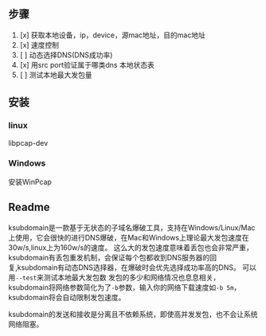 ## 步骤
1. [x] 获取本地设备，ip，device，源mac地址，目的mac地址
2. [x] 速度控制
3. [ ] 动态选择DNS(DNS成功率)
4. [x] 用src port验证属于哪类dns 本地状态表
5. [ ] 测试本地最大发包量

## 安装
### linux 
libpcap-dev
### Windows
安装WinPcap

## Readme
ksubdomain是一款基于无状态的子域名爆破工具，支持在Windows/Linux/Mac上使用，它会很快的进行DNS爆破，在Mac和Windows上理论最大发包速度在30w/s,linux上为160w/s的速度。
这么大的发包速度意味着丢包也会非常严重，ksubdomain有丢包重发机制，会保证每个包都收到DNS服务器的回复,ksubdomain有动态DNS选择器，在爆破时会优先选择成功率高的DNS。
可以用`--test`来测试本地最大发包数
发包的多少和网络情况也息息相关，ksubdomain将网络参数简化为了`-b`参数，输入你的网络下载速度如`-b 5m`，ksubdomain将会自动限制发包速度。

ksubdomain的发送和接收是分离且不依赖系统，即使高并发发包，也不会让系统网络阻塞。